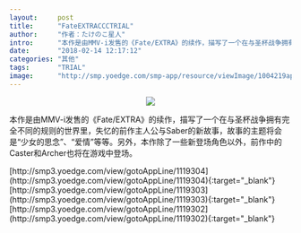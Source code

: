 ```yaml
---
layout:     post
title:      "FateEXTRACCCTRIAL"
author:     "作者：たけのこ星人"
intro:      "本作是由MMV-i发售的《Fate/EXTRA》的续作，描写了一个在与圣杯战争拥有完全不同的规则的世界里，失忆的前作主人公与Saber的新故事，故事的主题将会是“少女的思念”、“爱情”等等。另外，本作除了一些新登场角色以外，前作中的Caster和Archer也将在游戏中登场。"
date:       "2018-02-14 12:17:12"
categories: "其他"
tags:       "TRIAL"
image:      "http://smp.yoedge.com/smp-app/resource/viewImage/1004219appline.png"
---
```

<div style="text-align: center">
<p><img src="http://smp.yoedge.com/smp-app/resource/viewImage/1004219appline.png"/></p>
</div>
<p class="post-meta">
<span>本作是由MMV-i发售的《Fate/EXTRA》的续作，描写了一个在与圣杯战争拥有完全不同的规则的世界里，失忆的前作主人公与Saber的新故事，故事的主题将会是“少女的思念”、“爱情”等等。另外，本作除了一些新登场角色以外，前作中的Caster和Archer也将在游戏中登场。</span>
</p>
[http://smp3.yoedge.com/view/gotoAppLine/1119304](http://smp3.yoedge.com/view/gotoAppLine/1119304){:target="_blank"}
[http://smp3.yoedge.com/view/gotoAppLine/1119303](http://smp3.yoedge.com/view/gotoAppLine/1119303){:target="_blank"}
[http://smp3.yoedge.com/view/gotoAppLine/1119302](http://smp3.yoedge.com/view/gotoAppLine/1119302){:target="_blank"}



